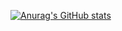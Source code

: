 [![Anurag's GitHub stats](https://github-readme-stats.vercel.app/api?ding-co=anuraghazra)](https://github.com/anuraghazra/github-readme-stats)

<!--
**ding-co/ding-co** is a ✨ _special_ ✨ repository because its `README.md` (this file) appears on your GitHub profile.

Here are some ideas to get you started:

- 🔭 I’m currently working on ...
- 🌱 I’m currently learning ...
- 👯 I’m looking to collaborate on ...
- 🤔 I’m looking for help with ...
- 💬 Ask me about ...
- 📫 How to reach me: ...
- 😄 Pronouns: ...
- ⚡ Fun fact: ...
-->
